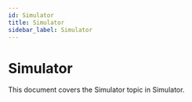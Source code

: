 ```yaml
---
id: Simulator
title: Simulator
sidebar_label: Simulator
---
```


# Simulator

This document covers the Simulator topic in Simulator.